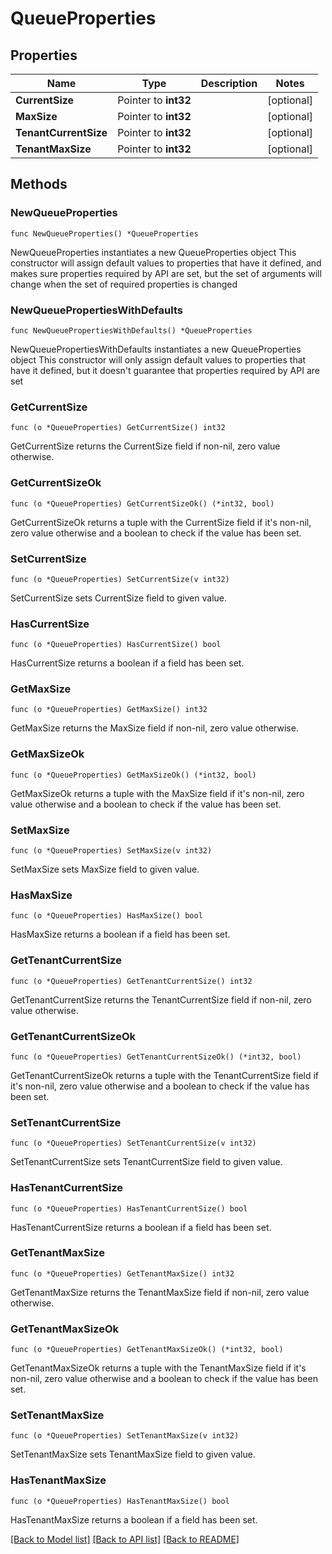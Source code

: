 # QueueProperties

## Properties

Name | Type | Description | Notes
------------ | ------------- | ------------- | -------------
**CurrentSize** | Pointer to **int32** |  | [optional] 
**MaxSize** | Pointer to **int32** |  | [optional] 
**TenantCurrentSize** | Pointer to **int32** |  | [optional] 
**TenantMaxSize** | Pointer to **int32** |  | [optional] 

## Methods

### NewQueueProperties

`func NewQueueProperties() *QueueProperties`

NewQueueProperties instantiates a new QueueProperties object
This constructor will assign default values to properties that have it defined,
and makes sure properties required by API are set, but the set of arguments
will change when the set of required properties is changed

### NewQueuePropertiesWithDefaults

`func NewQueuePropertiesWithDefaults() *QueueProperties`

NewQueuePropertiesWithDefaults instantiates a new QueueProperties object
This constructor will only assign default values to properties that have it defined,
but it doesn't guarantee that properties required by API are set

### GetCurrentSize

`func (o *QueueProperties) GetCurrentSize() int32`

GetCurrentSize returns the CurrentSize field if non-nil, zero value otherwise.

### GetCurrentSizeOk

`func (o *QueueProperties) GetCurrentSizeOk() (*int32, bool)`

GetCurrentSizeOk returns a tuple with the CurrentSize field if it's non-nil, zero value otherwise
and a boolean to check if the value has been set.

### SetCurrentSize

`func (o *QueueProperties) SetCurrentSize(v int32)`

SetCurrentSize sets CurrentSize field to given value.

### HasCurrentSize

`func (o *QueueProperties) HasCurrentSize() bool`

HasCurrentSize returns a boolean if a field has been set.

### GetMaxSize

`func (o *QueueProperties) GetMaxSize() int32`

GetMaxSize returns the MaxSize field if non-nil, zero value otherwise.

### GetMaxSizeOk

`func (o *QueueProperties) GetMaxSizeOk() (*int32, bool)`

GetMaxSizeOk returns a tuple with the MaxSize field if it's non-nil, zero value otherwise
and a boolean to check if the value has been set.

### SetMaxSize

`func (o *QueueProperties) SetMaxSize(v int32)`

SetMaxSize sets MaxSize field to given value.

### HasMaxSize

`func (o *QueueProperties) HasMaxSize() bool`

HasMaxSize returns a boolean if a field has been set.

### GetTenantCurrentSize

`func (o *QueueProperties) GetTenantCurrentSize() int32`

GetTenantCurrentSize returns the TenantCurrentSize field if non-nil, zero value otherwise.

### GetTenantCurrentSizeOk

`func (o *QueueProperties) GetTenantCurrentSizeOk() (*int32, bool)`

GetTenantCurrentSizeOk returns a tuple with the TenantCurrentSize field if it's non-nil, zero value otherwise
and a boolean to check if the value has been set.

### SetTenantCurrentSize

`func (o *QueueProperties) SetTenantCurrentSize(v int32)`

SetTenantCurrentSize sets TenantCurrentSize field to given value.

### HasTenantCurrentSize

`func (o *QueueProperties) HasTenantCurrentSize() bool`

HasTenantCurrentSize returns a boolean if a field has been set.

### GetTenantMaxSize

`func (o *QueueProperties) GetTenantMaxSize() int32`

GetTenantMaxSize returns the TenantMaxSize field if non-nil, zero value otherwise.

### GetTenantMaxSizeOk

`func (o *QueueProperties) GetTenantMaxSizeOk() (*int32, bool)`

GetTenantMaxSizeOk returns a tuple with the TenantMaxSize field if it's non-nil, zero value otherwise
and a boolean to check if the value has been set.

### SetTenantMaxSize

`func (o *QueueProperties) SetTenantMaxSize(v int32)`

SetTenantMaxSize sets TenantMaxSize field to given value.

### HasTenantMaxSize

`func (o *QueueProperties) HasTenantMaxSize() bool`

HasTenantMaxSize returns a boolean if a field has been set.


[[Back to Model list]](../README.md#documentation-for-models) [[Back to API list]](../README.md#documentation-for-api-endpoints) [[Back to README]](../README.md)


